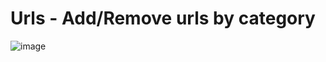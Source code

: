 # Urls - Add/Remove urls by category
![image](https://user-images.githubusercontent.com/84678031/145301858-6c718e8f-66b8-40b7-ae1c-4b6741d1f9b7.png)
